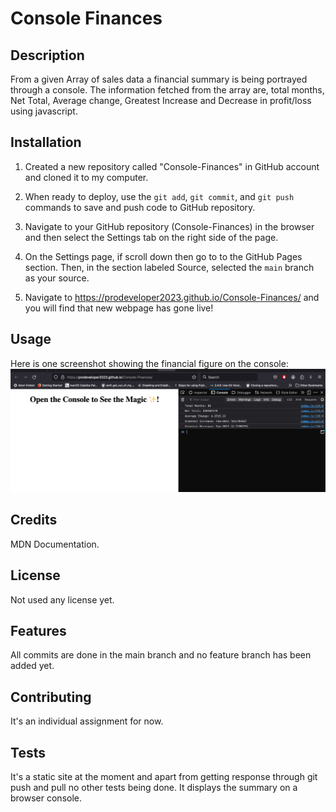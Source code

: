 # Console Finances

## Description

From a given Array of sales data a financial summary is being portrayed through a console. The information fetched from the array are, total months, Net Total, Average change, Greatest Increase and Decrease in profit/loss using javascript.

## Installation

1. Created a new repository called "Console-Finances" in GitHub account and cloned it to my computer.

2. When ready to deploy, use the `git add`, `git commit`, and `git push` commands to save and push code to GitHub repository.

3. Navigate to your GitHub repository (Console-Finances) in the browser and then select the Settings tab on the right side of the page.

4. On the Settings page, if scroll down then go to to the GitHub Pages section. Then, in the section labeled Source, selected the `main` branch as your source.

5. Navigate to <https://prodeveloper2023.github.io/Console-Finances/> and you will find that new webpage has gone live!

## Usage

Here is one screenshot showing the financial figure on the console:
![Fianacial Summary](https://github.com/prodeveloper2023/Console-Finances/blob/main/images/Screenshot%202023-12-12%20at%204.31.31%20am.png)

## Credits

MDN Documentation.

## License

Not used any license yet.

## Features

All commits are done in the main branch and no feature branch has been added yet.

## Contributing

It's an individual assignment for now.

## Tests

It's a static site at the moment and apart from getting response through git push and pull no other tests being done. It displays the summary on a browser console.
